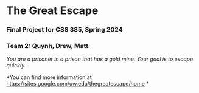 # The Great Escape
### Final Project for CSS 385, Spring 2024
### Team 2: Quynh, Drew, Matt

*You are a prisoner in a prison that has a gold mine.
Your goal is to escape quickly.*

*You can find more information at https://sites.google.com/uw.edu/thegreatescape/home *
